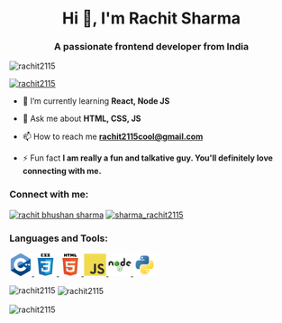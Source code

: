 <h1 align="center">Hi 👋, I'm Rachit Sharma</h1>
<h3 align="center">A passionate frontend developer from India</h3>

<p align="left"> <img src="https://komarev.com/ghpvc/?username=rachit2115&label=Profile%20views&color=0e75b6&style=flat" alt="rachit2115" /> </p>

<p align="left"> <a href="https://github.com/ryo-ma/github-profile-trophy"><img src="https://github-profile-trophy.vercel.app/?username=rachit2115" alt="rachit2115" /></a> </p>

- 🌱 I’m currently learning **React, Node JS**

- 💬 Ask me about **HTML, CSS, JS**

- 📫 How to reach me **rachit2115cool@gmail.com**

- ⚡ Fun fact **I am really a fun and talkative guy. You'll definitely love connecting with me.**

<h3 align="left">Connect with me:</h3>
<p align="left">
<a href="https://linkedin.com/in/rachit bhushan sharma" target="blank"><img align="center" src="https://raw.githubusercontent.com/rahuldkjain/github-profile-readme-generator/master/src/images/icons/Social/linked-in-alt.svg" alt="rachit bhushan sharma" height="30" width="40" /></a>
<a href="https://instagram.com/sharma_rachit2115" target="blank"><img align="center" src="https://raw.githubusercontent.com/rahuldkjain/github-profile-readme-generator/master/src/images/icons/Social/instagram.svg" alt="sharma_rachit2115" height="30" width="40" /></a>
</p>

<h3 align="left">Languages and Tools:</h3>
<p align="left"> <a href="https://www.w3schools.com/cpp/" target="_blank" rel="noreferrer"> <img src="https://raw.githubusercontent.com/devicons/devicon/master/icons/cplusplus/cplusplus-original.svg" alt="cplusplus" width="40" height="40"/> </a> <a href="https://www.w3schools.com/css/" target="_blank" rel="noreferrer"> <img src="https://raw.githubusercontent.com/devicons/devicon/master/icons/css3/css3-original-wordmark.svg" alt="css3" width="40" height="40"/> </a> <a href="https://www.w3.org/html/" target="_blank" rel="noreferrer"> <img src="https://raw.githubusercontent.com/devicons/devicon/master/icons/html5/html5-original-wordmark.svg" alt="html5" width="40" height="40"/> </a> <a href="https://developer.mozilla.org/en-US/docs/Web/JavaScript" target="_blank" rel="noreferrer"> <img src="https://raw.githubusercontent.com/devicons/devicon/master/icons/javascript/javascript-original.svg" alt="javascript" width="40" height="40"/> </a> <a href="https://nodejs.org" target="_blank" rel="noreferrer"> <img src="https://raw.githubusercontent.com/devicons/devicon/master/icons/nodejs/nodejs-original-wordmark.svg" alt="nodejs" width="40" height="40"/> </a> <a href="https://www.python.org" target="_blank" rel="noreferrer"> <img src="https://raw.githubusercontent.com/devicons/devicon/master/icons/python/python-original.svg" alt="python" width="40" height="40"/> </a> </p>

<p><img align="left" src="https://github-readme-stats.vercel.app/api/top-langs?username=rachit2115&show_icons=true&locale=en&layout=compact" alt="rachit2115" /></p>

<p>&nbsp;<img align="center" src="https://github-readme-stats.vercel.app/api?username=rachit2115&show_icons=true&locale=en" alt="rachit2115" /></p>

<p><img align="center" src="https://github-readme-streak-stats.herokuapp.com/?user=rachit2115&" alt="rachit2115" /></p>

